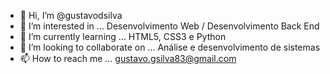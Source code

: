 - 👋 Hi, I’m @gustavodsilva
- 👀 I’m interested in ... Desenvolvimento Web / Desenvolvimento Back End
- 🌱 I’m currently learning ...  HTML5, CSS3 e Python
- 💞️ I’m looking to collaborate on ... Análise e desenvolvimento de sistemas
- 📫 How to reach me ... gustavo.gsilva83@gmail.com

<!---
gustavodsilva/gustavodsilva is a ✨ special ✨ repository because its `README.md` (this file) appears on your GitHub profile.
You can click the Preview link to take a look at your changes.
--->
